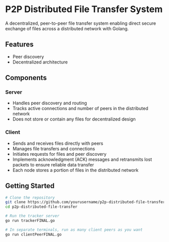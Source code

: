 # P2P Distributed File Transfer System

A decentralized, peer-to-peer file transfer system enabling direct secure exchange of files across a distributed network with Golang.

## Features
- Peer discovery
- Decentralized architecture

## Components
### Server 
- Handles peer discovery and routing
- Tracks active connections and number of peers in the distributed network
- Does not store or contain any files for decentralized design

### Client
- Sends and receives files directly with peers
- Manages file transfers and connections
- Initiates requests for files and peer discovery
- Implements acknowledgment (ACK) messages and retransmits lost packets to ensure reliable data transfer
- Each node stores a portion of files in the distributed network


## Getting Started
```bash
# Clone the repository
git clone https://github.com/yourusername/p2p-distributed-file-transfer.git
cd p2p-distributed-file-transfer

# Run the tracker server
go run trackerFINAL.go

# In separate terminals, run as many client peers as you want
go run clientPeerFINAL.go
